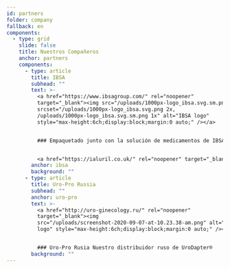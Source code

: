```yaml
---
id: partners
folder: company
fallback: en
components:
  - type: grid
    slide: false
    title: Nuestros Compañeros
    anchor: partners
    components:
      - type: article
        title: IBSA
        subhead: ""
        text: >-
          <a href="https://www.ibsagroup.com/" rel="noopener"
          target="_blank"><img src="/uploads/1000px-logo_ibsa.svg.sm.png" loading="lazy"
          srcset="/uploads/1000px-logo_ibsa.svg.png 2x,
          /uploads/1000px-logo_ibsa.svg.sm.png 1x" alt="IBSA logo"
          style="max-height:6ch;display:block;margin:0 auto;" /></a>


          ### Empaquetado junto con la solución de medicamentos de IBSA, iAluRil®, UroDapter® está disponible en 85 países, bajo el nombre de iAluadapter®


          <a href="https://ialuril.co.uk/" rel="noopener" target="_blank"><img src="/uploads/screen-shot-2019-10-25-at-11.30.43-am.png" loading="lazy" alt="IBSA iAluadapter®" style="max-width:100%;display:block;margin:0 auto;" /></a>
        anchor: ibsa
        background: ""
      - type: article
        title: Uro-Pro Russia
        subhead: ""
        anchor: uro-pro
        text: >-
          <a href="http://uro-ginecology.ru/" rel="noopener"
          target="_blank"><img
          src="/uploads/screenshot-2020-09-07-at-10.23.38-am.png" alt="Uro-Pro
          logo" style="max-height:6ch;display:block;margin:0 auto;" /></a>


          ### Uro-Pro Rusia Nuestro distribuidor ruso de UroDapter®
        background: ""
---
```

